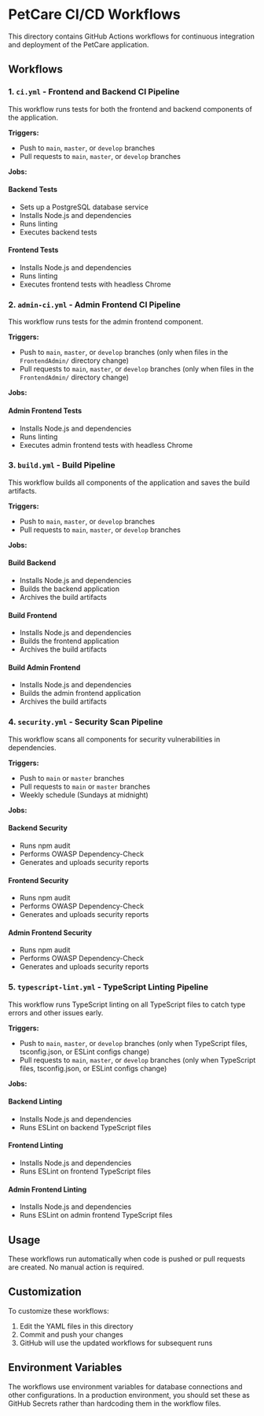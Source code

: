 # PetCare CI/CD Workflows

This directory contains GitHub Actions workflows for continuous integration and deployment of the PetCare application.

## Workflows

### 1. `ci.yml` - Frontend and Backend CI Pipeline

This workflow runs tests for both the frontend and backend components of the application.

**Triggers:**
- Push to `main`, `master`, or `develop` branches
- Pull requests to `main`, `master`, or `develop` branches

**Jobs:**

#### Backend Tests
- Sets up a PostgreSQL database service
- Installs Node.js and dependencies
- Runs linting
- Executes backend tests

#### Frontend Tests
- Installs Node.js and dependencies
- Runs linting
- Executes frontend tests with headless Chrome

### 2. `admin-ci.yml` - Admin Frontend CI Pipeline

This workflow runs tests for the admin frontend component.

**Triggers:**
- Push to `main`, `master`, or `develop` branches (only when files in the `FrontendAdmin/` directory change)
- Pull requests to `main`, `master`, or `develop` branches (only when files in the `FrontendAdmin/` directory change)

**Jobs:**

#### Admin Frontend Tests
- Installs Node.js and dependencies
- Runs linting
- Executes admin frontend tests with headless Chrome

### 3. `build.yml` - Build Pipeline

This workflow builds all components of the application and saves the build artifacts.

**Triggers:**
- Push to `main`, `master`, or `develop` branches
- Pull requests to `main`, `master`, or `develop` branches

**Jobs:**

#### Build Backend
- Installs Node.js and dependencies
- Builds the backend application
- Archives the build artifacts

#### Build Frontend
- Installs Node.js and dependencies
- Builds the frontend application
- Archives the build artifacts

#### Build Admin Frontend
- Installs Node.js and dependencies
- Builds the admin frontend application
- Archives the build artifacts

### 4. `security.yml` - Security Scan Pipeline

This workflow scans all components for security vulnerabilities in dependencies.

**Triggers:**
- Push to `main` or `master` branches
- Pull requests to `main` or `master` branches
- Weekly schedule (Sundays at midnight)

**Jobs:**

#### Backend Security
- Runs npm audit
- Performs OWASP Dependency-Check
- Generates and uploads security reports

#### Frontend Security
- Runs npm audit
- Performs OWASP Dependency-Check
- Generates and uploads security reports

#### Admin Frontend Security
- Runs npm audit
- Performs OWASP Dependency-Check
- Generates and uploads security reports

### 5. `typescript-lint.yml` - TypeScript Linting Pipeline

This workflow runs TypeScript linting on all TypeScript files to catch type errors and other issues early.

**Triggers:**
- Push to `main`, `master`, or `develop` branches (only when TypeScript files, tsconfig.json, or ESLint configs change)
- Pull requests to `main`, `master`, or `develop` branches (only when TypeScript files, tsconfig.json, or ESLint configs change)

**Jobs:**

#### Backend Linting
- Installs Node.js and dependencies
- Runs ESLint on backend TypeScript files

#### Frontend Linting
- Installs Node.js and dependencies
- Runs ESLint on frontend TypeScript files

#### Admin Frontend Linting
- Installs Node.js and dependencies
- Runs ESLint on admin frontend TypeScript files

## Usage

These workflows run automatically when code is pushed or pull requests are created. No manual action is required.

## Customization

To customize these workflows:

1. Edit the YAML files in this directory
2. Commit and push your changes
3. GitHub will use the updated workflows for subsequent runs

## Environment Variables

The workflows use environment variables for database connections and other configurations. In a production environment, you should set these as GitHub Secrets rather than hardcoding them in the workflow files.